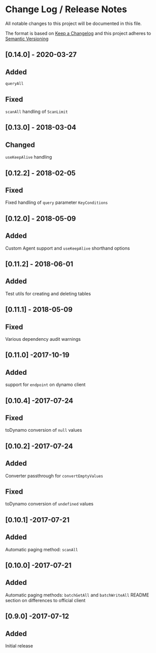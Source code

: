 # Change Log /  Release Notes
All notable changes to this project will be documented in this file.

The format is based on [Keep a Changelog](http://keepachangelog.com/)
and this project adheres to [Semantic Versioning](http://semver.org/)

## [0.14.0] - 2020-03-27
## Added
`queryAll`
## Fixed
`scanAll` handling of `ScanLimit`

## [0.13.0] - 2018-03-04
## Changed
`useKeepAlive` handling

## [0.12.2] - 2018-02-05
## Fixed
Fixed handling of `query` parameter `KeyConditions`

## [0.12.0] - 2018-05-09
## Added
Custom Agent support and `useKeepAlive` shorthand options

## [0.11.2] - 2018-06-01
## Added
Test utils for creating and deleting tables

## [0.11.1] - 2018-05-09
## Fixed
Various dependency audit warnings

## [0.11.0] -2017-10-19
## Added
support for `endpoint` on dynamo client

## [0.10.4] -2017-07-24
## Fixed
toDynamo conversion of `null` values

## [0.10.2] -2017-07-24
## Added
Converter passthrough for `convertEmptyValues`
## Fixed
toDynamo conversion of `undefined` values

## [0.10.1] -2017-07-21
## Added
Automatic paging method: `scanAll`

## [0.10.0] -2017-07-21
## Added
Automatic paging methods: `batchGetAll` and `batchWriteAll`
README section on differences to official client

## [0.9.0] -2017-07-12
## Added
Initial release
